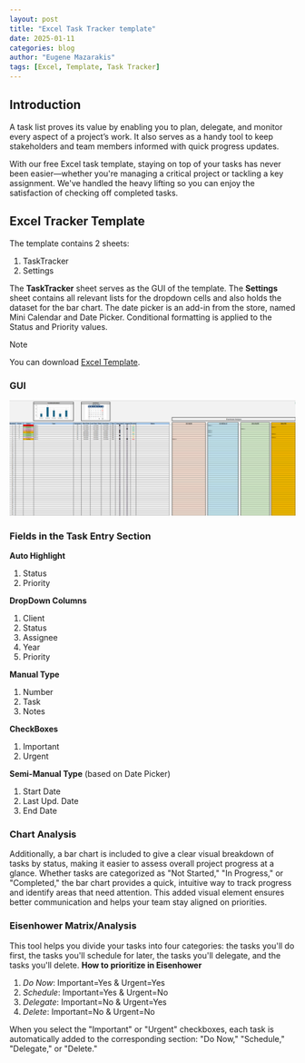 ```yaml
---
layout: post
title: "Excel Task Tracker template" 
date: 2025-01-11
categories: blog
author: "Eugene Mazarakis"
tags: [Excel, Template, Task Tracker]
---
```


## Introduction
A task list proves its value by enabling you to plan, delegate, and monitor every aspect of a project’s work. It also serves as a handy tool to keep stakeholders and team members informed with quick progress updates.

With our free Excel task template, staying on top of your tasks has never been easier—whether you're managing a critical project or tackling a key assignment. We've handled the heavy lifting so you can enjoy the satisfaction of checking off completed tasks.

## Excel Tracker Template
The template contains 2 sheets:
1. TaskTracker
2. Settings

The **TaskTracker** sheet serves as the GUI of the template.
The **Settings** sheet contains all relevant lists for the dropdown cells and also holds the dataset for the bar chart.
The date picker is an add-in from the store, named Mini Calendar and Date Picker.
Conditional formatting is applied to the Status and Priority values.

> [!NOTE]
> You can download [Excel Template](https://github.com/EMazarakis/EMazarakis.github.io/blob/main/assets/Img/BlogImages/006.BlogPost_11_01_2025/TaskTracker_Template.xlsx).

### GUI
![Photo 0](/assets/Img/BlogImages/006.BlogPost_11_01_2025/000.Task_Tracker_gui.PNG)


### Fields in the Task Entry Section
**Auto Highlight**
1. Status
2. Priority

**DropDown Columns**
1. Client
2. Status
3. Assignee
4. Year
5. Priority

**Manual Type**
1. Number
2. Task
3. Notes

**CheckBoxes**
1. Important
2. Urgent

**Semi-Manual Type** (based on Date Picker)
1. Start Date
2. Last Upd. Date
3. End Date

### Chart Analysis
Additionally, a bar chart is included to give a clear visual breakdown of tasks by status, making it easier to assess overall project progress at a glance. Whether tasks are categorized as "Not Started," "In Progress," or "Completed," the bar chart provides a quick, intuitive way to track progress and identify areas that need attention. This added visual element ensures better communication and helps your team stay aligned on priorities.

### Eisenhower Matrix/Analysis
This tool helps you divide your tasks into four categories: the tasks you'll do first, the tasks you'll schedule for later, the tasks you'll delegate, and the tasks you'll delete.
**How to prioritize in Eisenhower**
1. *Do Now*:   Important=Yes & Urgent=Yes
2. *Schedule*: Important=Yes & Urgent=No
3. *Delegate*: Important=No  & Urgent=Yes
4. *Delete*:   Important=No  & Urgent=No

When you select the "Important" or "Urgent" checkboxes, each task is automatically added to the corresponding section: "Do Now," "Schedule," "Delegate," or "Delete."
